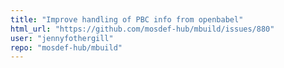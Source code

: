 ```yaml
---
title: "Improve handling of PBC info from openbabel"
html_url: "https://github.com/mosdef-hub/mbuild/issues/880"
user: "jennyfothergill"
repo: "mosdef-hub/mbuild"
---
```


